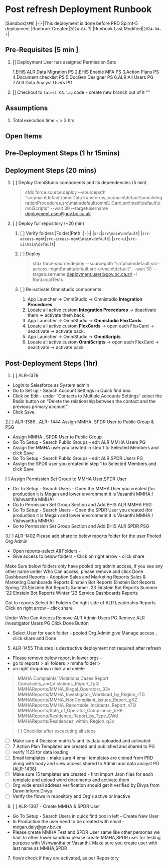 # Post refresh Deployment Runbook

|Sandbox|`SP8`|
|-|-|This deployment is done before PRD Spirnt-5 deployment
|Runbook Created|`2024-04-7`|
|Runbook Last Modified|`2024-04-7`|

## Pre-Requisites [5 min ]

1. [] Deployment User has assigned Permission Sets

   1.EHIS ALR Data Migration PS
   2.EHIS Enable MFA PS
   3.Action Plans PS
   4.Document checklist PS
   5.DocGen Designer PS
   6.ALR All Users PG
   7.ALR Data Analyst Users PG

2. [] Checkout to `latest QA.tag` code  - create new branch out of it ""

## Assumptions

1. Total execution time ~ > 3 hrs

## Open Items

## Pre-Deployment Steps (1 hr 15mins)




## Deployment Steps (20 mins)

1. [ ] Deploy OmniStudio components and its dependencies (5 min)
   > sfdx force:source:deploy --sourcepath "src\main\default\omniDataTransforms,src\main\default\omniIntegrationProcedures,src\main\default\omniUiCard,src\main\default\omniScripts" --wait 30 --targetusername deployment.user@gov.bc.ca.alr

3. [ ]  Deploy full repository (~20 min)
   1. [ ] Verify folders
      |Folder|Path|
      |-|-|
      |`src`|`src\main\default`|
      |`src-access-mgmt`|`src-access-mgmt\main\default`|
      |`src-ui`|`src-ui\main\default`|
   
   2. [ ] Deploy 
      > sfdx force:source:deploy --sourcepath "src\main\default,src-access-mgmt\main\default,src-ui\main\default" --wait 30 --targetusername deployment.user@gov.bc.ca.alr -l RunLocalTests

   3. [ ] Re-activate Omnistudio components
      1. App Launcher -> OmniStudio -> Omnistudio **Integration Procedures**
      2. Locate all active custom **Integration Procedures** -> deactivate them -> activate them back.
      3. App Launcher -> OmniStudio -> **Omnistudio FlexCards**
      4. Locate all active custom **FlexCards** -> open each FlexCard -> deactivate -> activate back.
      5. App Launcher -> OmniStudio -> **OmniScripts**
      6. Locate all active custom **OmniScripts** -> open each FlexCard -> deactivate -> activate back

## Post-Deployment Steps (1hr)

1. [ ] ALR-1379

- Login to Salesforce as System admin
- Go to Set up - Search Account Settings in Quick find box.
- Click on Edit - under “Contacts to Multiple Accounts Settings“  select the Radio button on “Delete the relationship between the contact and the previous primary account”
- Click Save.

2.[ ] ALR-1386 , ALR- 1444 Assign MMHA, SPDR User to Public Group & PSG

- Assign MMHA , SPDR User to Public Group
- Go To Setup - Search Public Groups - edit ALR MMHA Users PG
- Assign the MMHA user you created in step 1 to Selected Members and click Save
- Go To Setup - Search Public Groups - edit ALR SPDR Users PG
- Assign the SPDR user you created in step 1 to Selected Members and click Save

[ ] Assign Permission Set Group to MMHA User,SPDR User

- Go To Setup - Search Users - Open the MMHA User you created (for production it is Megan and lower environment it is Vasanthi MMHA / Vishwantha MMHA)
- Go to Permission Set Group Section and Add EHIS ALR MMHA PSG
- Go To Setup - Search Users - Open the SPDR User you created (for production it is Megan and lower environment it is Vasanthi MMHA / Vishwantha MMHA)
- Go to Permission Set Group Section and Add EHIS ALR SPDR PSG

3.[ ] ALR-1402 Please add share to below reports folder for the user Pooled Org Admin

- Open reports-select All Folders - 
- Give access to below folders - Click on right arrow - click share

Make Sure below folders only have pooled org admin access, If you see any other name under Who Can access, please remove and click Done
Dashboard Reports - Adoption
Sales and Marketing Reports
Sales & Marketing Dashboards Reports
Einstein Bot Reports
Einstein Bot Reports Spring '23
Einstein Bot Reports Summer '23
Einstein Bot Reports Summer ’22
Einstein Bot Reports Winter '23
Service Dashboards Reports

Got to reports
Select All Folders
On right side of  ALR Leadership Reports
Click on right arrow - click share

Under Who Can Access
Remove ALR Admin Users PG
Remove ALR Investigator Users PG
Click Done Button

- Select User for each folder - pooled Org Admin,give Manage access , click share and Done



5. ALR-1455 This step is destructive deployment not required after refresh

- Please remove below report in lower orgs -
- go to reports > all folders > mmha folder >
- on right dropdown click and delete

> MMHA Complaints' Violations Cases Report
> Complaints_and_Violations_Report_TgQ
> MMHAReports/MMHA_Illegal_Operators_33v
> MMHAReports/MMHA_Investigator_Workload_by_Region_rTG
> MMHAReports/MMHA_NonCompliant_Issues_Report_gKZ
> MMHAReports/MMHA_Reportable_Incidents_Report_n7Q
> MMHAReports/Rate_of_Operator_Compliance_bHB
> MMHAReports/Residence_Report_by_Type_GWd
> MMHAReports/Residences_within_Region_q3x

>[ ] Checklist after excecuting all steps

- [ ] Make sure 4 Decision matrix's and its data uploaded and activated 
- [ ] 7 Action Plan Templates are created and published and shared to PG 
- [ ] verify 1123 for data loading
- [ ] Email templates - make sure 4 email templates are cloned from PRD along with body and view access shared to Admin and data analyst PG (ALR-1438)
- [ ] Make sure 15 templates are created - first import Json files for each template and upload word documents and activate them
- [ ] Org wide email address verification should get it verified by Divya from Dawn inform Divya
- [ ] Verify the flows in repository and Org's active or inactive 

6. [ ] ALR-1387 - Create MMHA & SPDR User

- Go To Setup - Search Users in quick find box in left - Create New User
- In Production the user need to be created with email - megan.daly@gov.bc.ca
- Please create MMHA Test and SPDR User same like other personas we had. In other lower sandbox please create MMHA,SPDR user for testing purpose with Vishwantha or Vasanthi. Make sure you create user with last name as MMHA,SPDR

7. flows check if they are activated, as per Repository
